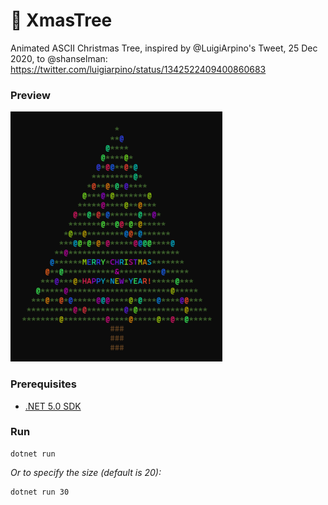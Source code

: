 # 🎄 XmasTree

Animated ASCII Christmas Tree, inspired by @LuigiArpino's Tweet, 25 Dec 2020, to @shanselman: https://twitter.com/luigiarpino/status/1342522409400860683


### Preview

![Xmas Tree Preview](XmasTree.png)


### Prerequisites

* [.NET 5.0 SDK](https://dot.net/get-dotnet5)


### Run

```
dotnet run
```

*Or to specify the size (default is 20):*

```
dotnet run 30
```
